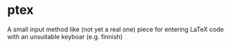 # ptex
A small input method like (not yet a real one) piece for entering LaTeX code with an unsuitable keyboar (e.g. finnish) 
